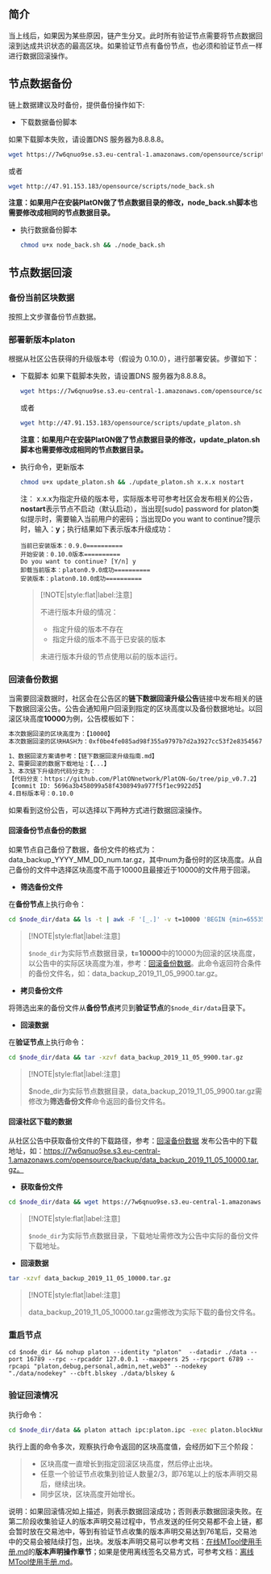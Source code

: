 
## 简介

当上线后，如果因为某些原因，链产生分叉。此时所有验证节点需要将节点数据回滚到达成共识状态的最高区块。如果验证节点有备份节点，也必须和验证节点一样进行数据回滚操作。

## 节点数据备份
链上数据建议及时备份，提供备份操作如下:

- 下载数据备份脚本

如果下载脚本失败，请设置DNS 服务器为8.8.8.8。

  ```bash
  wget https://7w6qnuo9se.s3.eu-central-1.amazonaws.com/opensource/scripts/node_back.sh
  ```

  或者

  ```bash
  wget http://47.91.153.183/opensource/scripts/node_back.sh
  ```

  **注意：如果用户在安装PlatON做了节点数据目录的修改，node_back.sh脚本也需要修改成相同的节点数据目录。**

- 执行数据备份脚本

  ```bash
  chmod u+x node_back.sh && ./node_back.sh
  ```


## 节点数据回滚

### 备份当前区块数据
按照上文步骤备份节点数据。

### 部署新版本platon

根据从社区公告获得的升级版本号（假设为 0.10.0），进行部署安装。步骤如下：

- 下载脚本
如果下载脚本失败，请设置DNS 服务器为8.8.8.8。

  ```bash
  wget https://7w6qnuo9se.s3.eu-central-1.amazonaws.com/opensource/scripts/update_platon.sh
  ```

  或者

  ```bash
  wget http://47.91.153.183/opensource/scripts/update_platon.sh
  ```

  **注意：如果用户在安装PlatON做了节点数据目录的修改，update_platon.sh脚本也需要修改成相同的节点数据目录。**

- 执行命令，更新版本

  ```bash
  chmod u+x update_platon.sh && ./update_platon.sh x.x.x nostart 
  ```

  注： x.x.x为指定升级的版本号，实际版本号可参考社区会发布相关的公告，**nostart**表示节点不启动（默认启动），当出现[sudo] password for platon类似提示时，需要输入当前用户的密码；当出现Do you want to continue?提示时，输入：**y**；执行结果如下表示版本升级成功：

  ```
  当前已安装版本：0.9.0==========
  开始安装：0.10.0版本==========
  Do you want to continue? [Y/n] y
  卸载当前版本：platon0.9.0成功==========
  安装版本：platon0.10.0成功==========
  ```
  
  > [!NOTE|style:flat|label:注意]
  >
  >不进行版本升级的情况：
  >
  > - 指定升级的版本不存在
  > - 指定升级的版本不高于已安装的版本
  >
  >未进行版本升级的节点使用以前的版本运行。

### 回滚备份数据

当需要回滚数据时，社区会在公告区的**链下数据回滚升级公告**链接中发布相关的链下数据回滚公告。公告会通知用户回滚到指定的区块高度以及备份数据地址。以回滚区块高度**10000**为例，公告模板如下：

```bash
本次数据回滚的区块高度为：【10000】
本次数据回滚的区块HASH为：0xf0be4fe085ad98f355a9797b7d2a3927cc53f2e8354567f6142ab8b954572b3c

1、数据回滚方案请参考：【链下数据回滚升级指南.md】
2、需要回滚的数据下载地址：【...】
3、本次链下升级的代码分支为：
【代码分支：https://github.com/PlatONnetwork/PlatON-Go/tree/pip_v0.7.2】
【commit ID: 5696a3b458099a58f4308949a977f5f1ec9922d5】
4.目标版本号：0.10.0
```

如果看到这份公告，可以选择以下两种方式进行数据回滚操作。

####  **回滚备份节点备份的数据**

如果节点自己备份了数据，备份文件的格式为：data_backup_YYYY_MM_DD_num.tar.gz，其中num为备份时的区块高度。从自己备份的文件中选择区块高度不高于10000且最接近于10000的文件用于回滚。

* **筛选备份文件**

在**备份节点**上执行命令：

```bash
cd $node_dir/data && ls -t | awk -F '[_.]' -v t=10000 'BEGIN {min=65535} {d=t-$6; if(d>=0 && min>d){min=d;minfile=$0;}} END {print minfile}'
```
> [!NOTE|style:flat|label:注意]
>
>  `$node_dir`为实际节点数据目录，**t=10000**中的10000为回滚的区块高度，以公告中的实际区块高度为准，参考：[回滚备份数据](#回滚备份数据)。此命令返回符合条件的备份文件名，如：data_backup_2019_11_05_9900.tar.gz。

* **拷贝备份文件**

将筛选出来的备份文件从**备份节点**拷贝到**验证节点**的`$node_dir/data`目录下。

* **回滚数据**

在**验证节点**上执行命令：
```bash
cd $node_dir/data && tar -xzvf data_backup_2019_11_05_9900.tar.gz
```
> [!NOTE|style:flat|label:注意]
>
> $node_dir为实际节点数据目录，data_backup_2019_11_05_9900.tar.gz需修改为**筛选备份文件**命令返回的备份文件名。

#### 回滚社区下载的数据

从社区公告中获取备份文件的下载路径，参考：[回滚备份数据](#回滚备份数据) 发布公告中的下载地址，如：https://7w6qnuo9se.s3.eu-central-1.amazonaws.com/opensource/backup/data_backup_2019_11_05_10000.tar.gz。

* **获取备份文件**

```bash
cd $node_dir/data && wget https://7w6qnuo9se.s3.eu-central-1.amazonaws.com/opensource/backup/data_backup_2019_11_05_10000.tar.gz
```
> [!NOTE|style:flat|label:注意]
>
> `$node_dir`为实际节点数据目录，下载地址需修改为公告中实际的备份文件下载地址。

* **回滚数据**

```bash
tar -xzvf data_backup_2019_11_05_10000.tar.gz
```

> [!NOTE|style:flat|label:注意]
>
> data_backup_2019_11_05_10000.tar.gz需修改为实际下载的备份文件名。

### 重启节点

```shell
cd $node_dir && nohup platon --identity "platon"  --datadir ./data --port 16789 --rpc --rpcaddr 127.0.0.1 --maxpeers 25 --rpcport 6789 --rpcapi "platon,debug,personal,admin,net,web3" --nodekey "./data/nodekey" --cbft.blskey ./data/blskey &
```

### 验证回滚情况

执行命令：

```bash
cd $node_dir/data && platon attach ipc:platon.ipc -exec platon.blockNumber
```

执行上面的命令多次，观察执行命令返回的区块高度值，会经历如下三个阶段：

>- 区块高度一直增长到指定回滚区块高度，然后停止出块。
>- 任意一个验证节点收集到验证人数量2/3，即76笔以上的版本声明交易后，继续出块。
>- 同步区块，区块高度开始增长。

说明：如果回滚情况如上描述，则表示数据回滚成功；否则表示数据回滚失败。在第二阶段收集验证人的版本声明交易过程中，节点发送的任何交易都不会上链，都会暂时放在交易池中，等到有验证节点收集的版本声明交易达到76笔后，交易池中的交易会被陆续打包，出块。发版本声明交易可以参考文档：[在线MTool使用手册.md](zh-cn/Tool/[Chinese-Simplified]-在线MTool使用手册.md)的**版本声明操作章节**；如果是使用离线签名交易方式，可参考文档：[离线MTool使用手册.md](zh-cn/Tool/[Chinese-Simplified]-离线MTool使用手册.md)。

